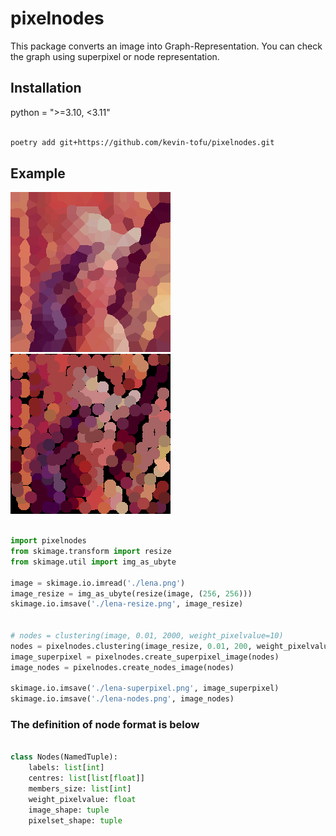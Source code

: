 # pixelnodes

 This package converts an image into Graph-Representation.
You can check the graph using superpixel or node representation.

## Installation

python = ">=3.10, <3.11"

```bash

poetry add git+https://github.com/kevin-tofu/pixelnodes.git

```

## Example

![lena-superpixel](./result/lena-superpixel.png "lena-superpixel")
![lena-nodes](./result/lena-nodes.png "lena-nodes")

```python

import pixelnodes
from skimage.transform import resize
from skimage.util import img_as_ubyte

image = skimage.io.imread('./lena.png')
image_resize = img_as_ubyte(resize(image, (256, 256)))
skimage.io.imsave('./lena-resize.png', image_resize)


# nodes = clustering(image, 0.01, 2000, weight_pixelvalue=10)
nodes = pixelnodes.clustering(image_resize, 0.01, 200, weight_pixelvalue=0.2)
image_superpixel = pixelnodes.create_superpixel_image(nodes)
image_nodes = pixelnodes.create_nodes_image(nodes)

skimage.io.imsave('./lena-superpixel.png', image_superpixel)
skimage.io.imsave('./lena-nodes.png', image_nodes)

```

### The definition of node format is below

```python

class Nodes(NamedTuple):
    labels: list[int]
    centres: list[list[float]]
    members_size: list[int]
    weight_pixelvalue: float
    image_shape: tuple
    pixelset_shape: tuple

```
